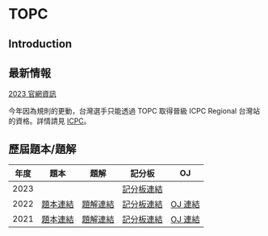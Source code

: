 # TOPC

## Introduction

## 最新情報

[2023 官網資訊](https://topc2023.icpc.tw/)

今年因為規則的更動，台灣選手只能透過 TOPC 取得晉級 ICPC Regional 台灣站的資格。詳情請見 [ICPC](icpc.md)。

## 歷屆題本/題解

| 年度 | 題本 | 題解 | 記分板 | OJ |
| :---: | --- | --- | --- | --- |
| 2023 | | | [記分板連結](https://media.discordapp.net/attachments/894225772997386251/1152642560347607061/topc.jpeg?width=101&height=661) | |
| 2022 | [題本連結](https://codeforces.com/gym/103990/attachments/download/17602/statements.pdf) | [題解連結](https://hackmd.io/@rTbBGGVYR3e0Ee1fJry9fg/Hyat7r84j) | [記分板連結](https://codeforces.com/gym/103990/standings) | [OJ 連結](https://codeforces.com/gym/103990) |
| 2021 | [題本連結](https://codeforces.com/gym/103373/attachments/download/14574/statements.pdf) | [題解連結](https://hackmd.io/@rTbBGGVYR3e0Ee1fJry9fg/r15T-itMF) | [記分板連結](https://codeforces.com/gym/103373/standings) | [OJ 連結](https://codeforces.com/gym/103373) |
